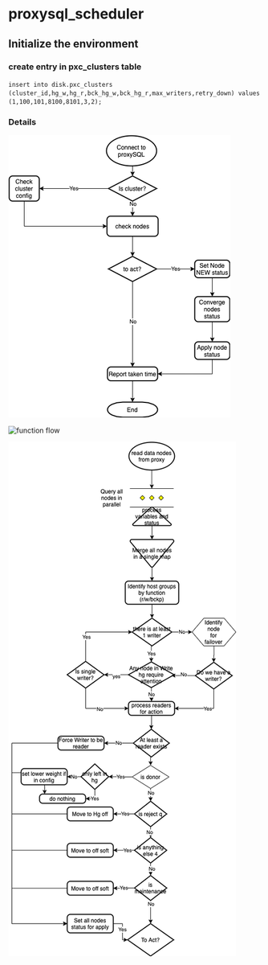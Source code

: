# proxysql_scheduler

## Initialize the environment  


### create entry in pxc_clusters table
`insert into disk.pxc_clusters (cluster_id,hg_w,hg_r,bck_hg_w,bck_hg_r,max_writers,retry_down) values (1,100,101,8100,8101,3,2);`


### Details

![overview](./docs/flow-overall.png "overview")

![function flow](./docs/flow-Funtions-calls-flow2.png "Function flow")

![nodes check](./docs/flow-check_nodes.png "Nodes check")
